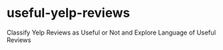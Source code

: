 # useful-yelp-reviews
Classify Yelp Reviews as Useful or Not and Explore Language of Useful Reviews
